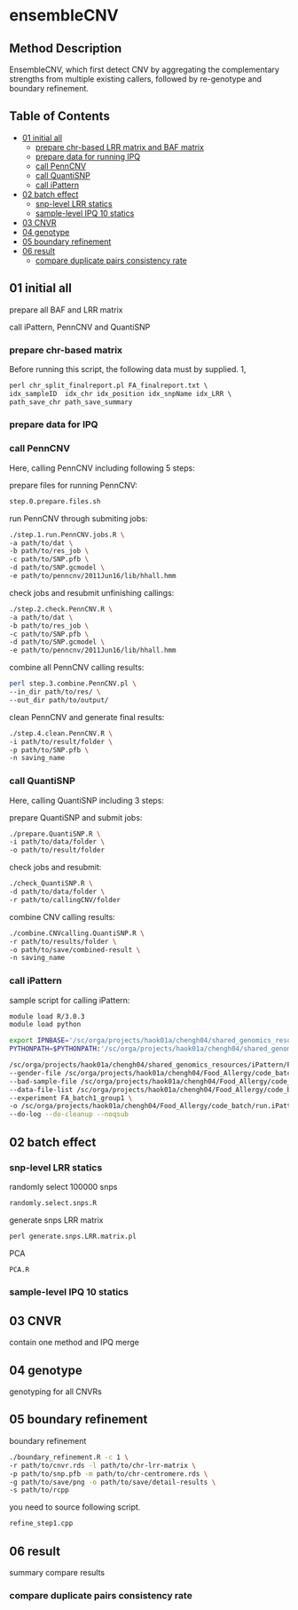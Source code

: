 # ensembleCNV

## Method Description

EnsembleCNV, which first detect CNV by aggregating the complementary strengths from multiple existing callers, followed by re-genotype and boundary refinement.  

## Table of Contents

- [01 initial all](#01-initial-all)
  - [prepare chr-based LRR matrix and BAF matrix](#prepare-chr-based-lrr-matrix-and-baf-matrix)
  - [prepare data for running IPQ](#prepare-data-for-running-IPQ)
  - [call PennCNV](#call-penncnv)
  - [call QuantiSNP](#call-quantisnp)
  - [call iPattern](#call-ipattern)
- [02 batch effect](#02-batch-effect)
  - [snp-level LRR statics](#snp-level-lrr-statics)
  - [sample-level IPQ 10 statics](#sample-level-ipq-10-statics)
- [03 CNVR](#03-CNVR)
- [04 genotype](#04-genotype)
- [05 boundary refinement](#05-boundary-refinement)
- [06 result](#06-result)
  - [compare duplicate pairs consistency rate](#compare-duplicate-pairs-consistency-rate)


## 01 initial all

prepare all BAF and LRR matrix 

call iPattern, PennCNV and QuantiSNP

### prepare chr-based matrix

Before running this script, the following data must by supplied.
1, 
```perl
perl chr_split_finalreport.pl FA_finalreport.txt \
idx_sampleID  idx_chr idx_position idx_snpName idx_LRR \
path_save_chr path_save_summary
```

### prepare data for IPQ

### call PennCNV

Here, calling PennCNV including following 5 steps:

prepare files for running PennCNV:
```sh
step.0.prepare.files.sh
```
run PennCNV through submiting jobs:
```sh 
./step.1.run.PennCNV.jobs.R \
-a path/to/dat \
-b path/to/res_job \
-c path/to/SNP.pfb \
-d path/to/SNP.gcmodel \
-e path/to/penncnv/2011Jun16/lib/hhall.hmm
```

check jobs and resubmit unfinishing callings:
```sh
./step.2.check.PennCNV.R \
-a path/to/dat \
-b path/to/res_job \
-c path/to/SNP.pfb \
-d path/to/SNP.gcmodel \
-e path/to/penncnv/2011Jun16/lib/hhall.hmm
```

combine all PennCNV calling results:
```sh
perl step.3.combine.PennCNV.pl \
--in_dir path/to/res/ \
--out_dir path/to/output/
```

clean PennCNV and generate final results:
```sh
./step.4.clean.PennCNV.R \
-i path/to/result/folder \
-p path/to/SNP.pfb \
-n saving_name
```

### call QuantiSNP

Here, calling QuantiSNP including 3 steps:

prepare QuantiSNP and submit jobs:
```sh
./prepare.QuantiSNP.R \
-i path/to/data/folder \
-o path/to/result/folder
```
check jobs and resubmit:
```sh
./check_QuantiSNP.R \
-d path/to/data/folder \
-r path/to/callingCNV/folder 
```

combine CNV calling results:
```sh
./combine.CNVcalling.QuantiSNP.R \
-r path/to/results/folder \
-o path/to/save/combined-result \
-n saving_name
```


### call iPattern

sample script for calling iPattern:
```sh
module load R/3.0.3
module load python

export IPNBASE='/sc/orga/projects/haok01a/chengh04/shared_genomics_resources/iPattern/FA/ipn_0.581'
PYTHONPATH=$PYTHONPATH:'/sc/orga/projects/haok01a/chengh04/shared_genomics_resources/iPattern/FA/ipn_0.581/ipnlib'

/sc/orga/projects/haok01a/chengh04/shared_genomics_resources/iPattern/FA/ipn_0.581/preprocess/ilmn/ilmn_run.py \
--gender-file /sc/orga/projects/haok01a/chengh04/Food_Allergy/code_batch/run.iPattern/batch1/group1/FA_batch1_group1_gender.txt \
--bad-sample-file /sc/orga/projects/haok01a/chengh04/Food_Allergy/code_batch/run.iPattern/batch1/group1/FA_batch1_group1_bad_samples.txt \
--data-file-list /sc/orga/projects/haok01a/chengh04/Food_Allergy/code_batch/run.iPattern/batch1/group1/FA_batch1_group1_data_file.txt \
--experiment FA_batch1_group1 \
-o /sc/orga/projects/haok01a/chengh04/Food_Allergy/code_batch/run.iPattern/batch1/group1 \
--do-log --do-cleanup --noqsub
```


## 02 batch effect

### snp-level LRR statics
 
randomly select 100000 snps

```r
randomly.select.snps.R
```

generate snps LRR matrix

```perl
perl generate.snps.LRR.matrix.pl
```
PCA

```r
PCA.R
```

### sample-level IPQ 10 statics

## 03 CNVR

contain one method and IPQ merge

## 04 genotype

genotyping for all CNVRs


## 05 boundary refinement

boundary refinement

```sh
./boundary_refinement.R -c 1 \
-r path/to/cnvr.rds -l path/to/chr-lrr-matrix \
-p path/to/snp.pfb -m path/to/chr-centromere.rds \
-g path/to/save/png -o path/to/save/detail-results \
-s path/to/rcpp
```
you need to source following script.

```r
refine_step1.cpp
```

## 06 result

summary compare results

### compare duplicate pairs consistency rate

